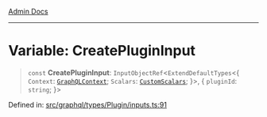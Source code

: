 [Admin Docs](/)

***

# Variable: CreatePluginInput

> `const` **CreatePluginInput**: `InputObjectRef`\<`ExtendDefaultTypes`\<\{ `Context`: [`GraphQLContext`](../../../../context/type-aliases/GraphQLContext.md); `Scalars`: [`CustomScalars`](../../../../scalars/type-aliases/CustomScalars.md); \}\>, \{ `pluginId`: `string`; \}\>

Defined in: [src/graphql/types/Plugin/inputs.ts:91](https://github.com/Sourya07/talawa-api/blob/2dc82649c98e5346c00cdf926fe1d0bc13ec1544/src/graphql/types/Plugin/inputs.ts#L91)

